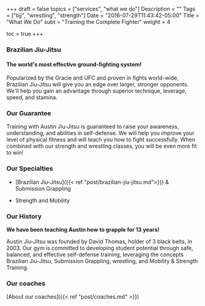 +++
draft = false
topics = ["services", "what we do"]
Description = ""
Tags = ["bjj", "wrestling", "strength"]
Date = "2016-07-29T11:43:42-05:00"
Title = "What We Do"
subt = "Training the Complete Fighter"
weight = 4

toc = true
+++

### Brazilian Jiu-Jitsu
#### The world's most effective ground-fighting system!

Popularized by the Gracie and UFC and proven in fights world-wide, Brazilian Jiu-Jitsu will give you an edge over larger, stronger opponents. We'll help you gain an advantage through superior technique, leverage, speed, and stamina.

### Our Guarantee
Training with Austin Jiu-Jitsu is guaranteed to raise your awareness, understanding, and abilities in self-defense. We will help you improve your level of physical fitness and will teach you how to fight successfully. When combined with our strength and wrestling classes, you will be even more fit to win!

### Our Specialties

- [Brazilian Jiu-Jitsu]({{< ref "post/brazilian-jiu-jitsu.md">}}) & Submission Grappling

- Strength and Mobility

### Our History
**We have been teaching Austin how to grapple for 13 years!**

Austin Jiu-Jitsu was founded by David Thomas, holder of 3 black belts, in 2003. Our gym is committed to developing student potential through safe, balanced, and effective self-defense training, leveraging the concepts Brazilian Jiu-Jitsu, Submission Grappling, wrestling, and Mobility & Strength Training.

### Our coaches

[About our coaches]({{< ref "post/coaches.md" >}})
